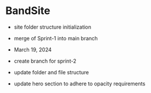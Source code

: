 # BandSite
- site folder structure initialization
- merge of Sprint-1 into main branch

- March 19, 2024
- create branch for sprint-2
- update folder and file structure
- update hero section to adhere to opacity requirements
